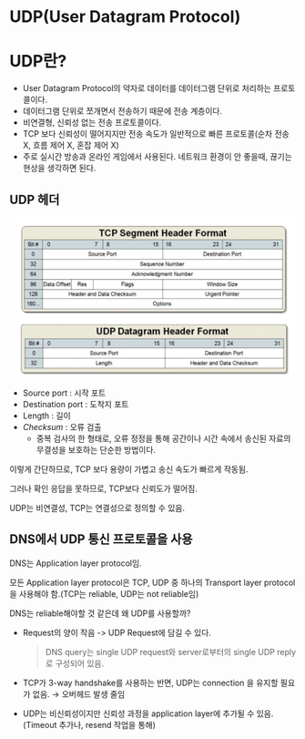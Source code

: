 # UDP(User Datagram Protocol)

# UDP란?

- User Datagram Protocol의 약자로 데이터를 데이터그램 단위로 처리하는 프로토콜이다.
- 데이터그램 단위로 쪼개면서 전송하기 때문에 전송 계층이다.
- 비연결형, 신뢰성 없는 전송 프로토콜이다.
- TCP 보다 신뢰성이 떨어지지만 전송 속도가 일반적으로 빠른 프로토콜(순차 전송 X, 흐름 제어 X, 혼잡 제어 X)
- 주로 실시간 방송과 온라인 게임에서 사용된다. 네트워크 환경이 안 좋을때, 끊기는 현상을 생각하면 된다.

## UDP 헤더

![](./image/UDP.png)

- Source port : 시작 포트
- Destination port : 도착지 포트
- Length : 길이
- *Checksum* : 오류 검출
    - 중복 검사의 한 형태로, 오류 정정을 통해 공간이나 시간 속에서 송신된 자료의 무결성을 보호하는 단순한 방법이다.


이렇게 간단하므로, TCP 보다 용량이 가볍고 송신 속도가 빠르게 작동됨.

그러나 확인 응답을 못하므로, TCP보다 신뢰도가 떨어짐.

UDP는 비연결성, TCP는 연결성으로 정의할 수 있음.

## DNS에서 UDP 통신 프로토콜을 사용

DNS는 Application layer protocol임.

모든 Application layer protocol은 TCP, UDP 중 하나의 Transport layer protocol을 사용해야 함.(TCP는 reliable, UDP는 not reliable임)

DNS는 reliable해야할 것 같은데 왜 UDP를 사용할까?

- Request의 양이 작음 -> UDP Request에 담길 수 있다.

    > DNS query는 single UDP request와 server로부터의 single UDP reply로 구성되어 있음.
    >
- TCP가 3-way handshake를 사용하는 반면, UDP는 connection 을 유지할 필요가 없음. → 오버헤드 발생 줄임
- UDP는 비신뢰성이지만 신뢰성 과정을 application layer에 추가될 수 있음. (Timeout 추가나, resend 작업을 통해)